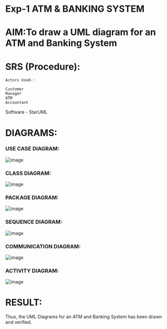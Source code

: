 # Exp-1 ATM & BANKING SYSTEM

# AIM:To draw a UML diagram for an ATM and Banking System

# SRS (Procedure):
```
Actors Used-:

Customer
Manager
ATM
Accountant
```
Software - StarUML

# DIAGRAMS:
### USE CASE DIAGRAM:
![image](https://github.com/user-attachments/assets/5f339ea5-54f3-4405-9528-b2eb43463a32)
### CLASS DIAGRAM:
![image](https://github.com/user-attachments/assets/0816c9a1-5401-4cf4-8ae3-236ed4148a76)
### PACKAGE DIAGRAM:
![image](https://github.com/user-attachments/assets/ff620bdb-3aed-4b52-bb1e-7d0f64534b8d)
### SEQUENCE DIAGRAM:
![image](https://github.com/user-attachments/assets/d14ef678-ab21-4b7c-96b5-94dac6ce3cfd)
### COMMUNICATION DIAGRAM:
![image](https://github.com/user-attachments/assets/44c9bdde-1dac-492e-9a5e-97b6640cc414)
### ACTIVITY DIAGRAM:
![image](https://github.com/user-attachments/assets/89a03eb6-a323-4be8-9156-7395753ae094)


# RESULT:
Thus, the UML Diagrams for an ATM and Banking System has been drawn and verified.

